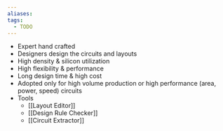 ```yaml
---
aliases: 
tags:
  - TODO
---
```

- Expert hand crafted
- Designers design the circuits and layouts
- High density & silicon utilization
- High flexibility & performance
- Long design time & high cost
- Adopted only for high volume production or high performance (area, power, speed) circuits
- Tools
	- [[Layout Editor]]
	- [[Design Rule Checker]]
	- [[Circuit Extractor]]
